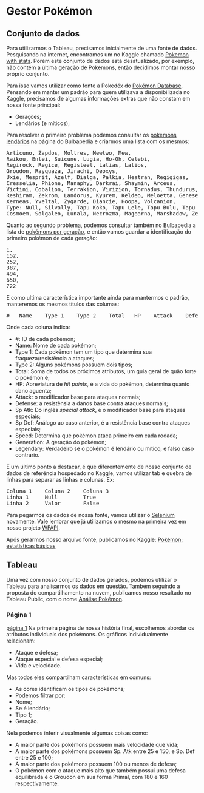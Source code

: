 ﻿# Gestor Pokémon

## Conjunto de dados

Para utilizarmos o Tableau, precisamos inicialmente de uma fonte de dados. Pesquisando na internet, encontramos um no Kaggle chamado [Pokemon with stats](https://www.kaggle.com/abcsds/pokemon). Porém este conjunto de dados está desatualizado, por exemplo, não contém a última geração de Pokémons, então decidimos montar nosso próprio conjunto.

Para isso vamos utilizar como fonte a Pokedéx do [Pokémon Database](https://pokemondb.net/pokedex/all). Pensando em manter um padrão para quem utilizava a disponibilizada no Kaggle, precisamos de algumas informações extras que não constam em nossa fonte principal:
- Gerações;
- Lendários (e míticos);

Para resolver o primeiro problema podemos consultar os [pokemóns lendários](https://bulbapedia.bulbagarden.net/wiki/Legendary_Pok%C3%A9mon) na página do Bulbapedia e criarmos uma lista com os mesmos:
<pre>
Articuno, Zapdos, Moltres, Mewtwo, Mew,
Raikou, Entei, Suicune, Lugia, Ho-Oh, Celebi,
Regirock, Regice, Registeel, Latias, Latios,
Groudon, Rayquaza, Jirachi, Deoxys,
Uxie, Mesprit, Azelf, Dialga, Palkia, Heatran, Regigigas,
Cresselia, Phione, Manaphy, Darkrai, Shaymin, Arceus,
Victini, Cobalion, Terrakion, Virizion, Tornadus, Thundurus,
Reshiram, Zekrom, Landorus, Kyurem, Keldeo, Meloetta, Genesect,
Xerneas, Yveltal, Zygarde, Diancie, Hoopa, Volcanion,
Type: Null, Silvally, Tapu Koko, Tapu Lele, Tapu Bulu, Tapu Fini, Cosmog,
Cosmoem, Solgaleo, Lunala, Necrozma, Magearna, Marshadow, Zeraora
</pre>
Quanto ao segundo problema, podemos consultar também no Bulbapedia a lista de [pokémons por geração](https://bulbapedia.bulbagarden.net/wiki/List_of_Pok%C3%A9mon_by_National_Pok%C3%A9dex_number), e então vamos guardar a identificação do primeiro pokémon de cada geração:
<pre>
1,
152,
252,
387,
494,
650,
722
</pre>
E como ultima característica importante ainda para mantermos o padrão, manteremos os mesmos títulos das columas:
<pre>
#   Name    Type 1    Type 2    Total   HP    Attack    Defense   Sp. Atk   Sp. Def   Speed   Generation    Legendary   
</pre>

Onde cada coluna indica:
- #: ID de cada pokémon;
- Name: Nome de cada pokémon;
- Type 1: Cada pokémon tem um tipo que determina sua fraqueza/resistência a ataques;
- Type 2: Alguns pokémons possuem dois tipos;
- Total: Soma de todos os próximos atributos, um guia geral de quão forte o pokémon é;
- HP: Abreviatura de _hit points_, é a vida do pokémon, determina quanto dano aguenta;
- Attack: o modificador base para ataques normais;
- Defense: a resistênsia a danos base contra ataques normais;
- Sp Atk: Do inglês _special attack_, é o modificador base para ataques especiais;
- Sp Def: Análogo ao caso anterior, é a resistência base contra ataques especiais;
- Speed: Determina que pokémon ataca primeiro em cada rodada;
- Generation: A geração do pokémon;
- Legendary: Verdadeiro se o pokémon é lendário ou mítico, e falso caso contrário.

E um último ponto a destacar, é que diferentemente de nosso conjunto de dados de referência hospedado no Kaggle, vamos utilizar tab e quebra de linhas para separar as linhas e colunas. Ex:
<pre>
Coluna 1	Coluna 2	Coluna 3
Linha 1		Null		True
Linha 2		Valor		False
</pre>

Para pegarmos os dados de nossa fonte, vamos utilizar o [Selenium](http://selenium-python.readthedocs.io/installation.html)  novamente. Vale lembrar que já utilizamos o mesmo na primeira vez em nosso projeto [WFAPI](https://github.com/SapoGitHub/Repositorio-Geral/tree/master/WFAPI).

Após gerarmos nosso arquivo fonte, publicamos no Kaggle: [Pokémon: estatísticas básicas](https://www.kaggle.com/sapokaggle/pokmon-estatsticas-bsicas)

## Tableau

Uma vez com nosso conjunto de dados gerados, podemos utilizar o Tableau para analisarmos os dados em questão. Também seguindo a proposta do compartilhamento na nuvem, publicamos nosso resultado no Tableau Public, com o nome [Análise Pokémon](https://public.tableau.com/profile/jhordan.silveira.de.borba#!/vizhome/AnalisePokmon/Final).

### Página 1
[página 1]()
Na primeira página de nossa história final, escolhemos abordar os atributos individuais dos pokémons. Os gráficos individualmente relacionam:
- Ataque e defesa;
- Ataque especial e defesa especial;
- Vida e velocidade.

Mas todos eles compartilham características em comuns:
- As cores identificam os tipos de pokémons;
- Podemos filtrar por:
 - Nome;
 - Se é lendário;
 - Tipo 1;
 - Geração.
 
 Nela podemos inferir visualmente algumas coisas como:
 - A maior parte dos pokémons possuem mais velocidade que vida;
 - A maior parte dos pokémons possuem Sp. Atk entre 25 e 150, e Sp. Def entre 25 e 100;
 - A maior parte dos pokémons possuem 100 ou menos de defesa;
 - O pokémon com o ataque mais alto que também possui uma defesa equilibrada é o Groudon em sua forma Primal, com 180 e 160 respectivamente.
